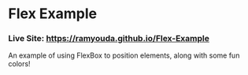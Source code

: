 # Flex Example

### Live Site: https://ramyouda.github.io/Flex-Example

An example of using FlexBox to position elements, along with some fun colors!

